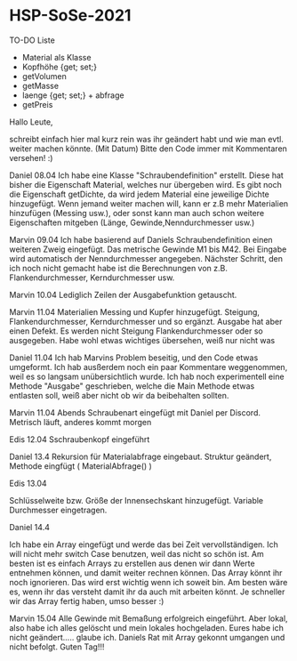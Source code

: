 # HSP-SoSe-2021

TO-DO Liste

- Material als Klasse
- Kopfhöhe {get; set;}
- getVolumen
- getMasse
- laenge {get; set;} + abfrage
- getPreis




Hallo Leute,

schreibt einfach hier mal kurz rein was ihr geändert habt und wie man evtl. weiter machen könnte. (Mit Datum)
Bitte den Code immer mit Kommentaren versehen! :)

Daniel 08.04 
Ich habe eine Klasse "Schraubendefinition" erstellt.
Diese hat bisher die Eigenschaft Material, welches nur übergeben wird. 
Es gibt noch die Eigenschaft getDichte, da wird jedem Material eine jeweilige Dichte hinzugefügt.
Wenn jemand weiter machen will, kann er z.B mehr Materialien hinzufügen (Messing usw.), oder 
sonst kann man auch schon weitere Eigenschaften mitgeben (Länge, Gewinde,Nenndurchmesser usw.)

Marvin 09.04
Ich habe basierend auf Daniels Schraubendefinition einen weiteren Zweig eingefügt. Das metrische Gewinde M1 bis M42.
Bei Eingabe wird automatisch der Nenndurchmesser angegeben. Nächster Schritt, den ich noch nicht gemacht habe ist die Berechnungen von 
z.B. Flankendurchmesser, Kerndurchmesser usw.

Marvin 10.04
Lediglich Zeilen der Ausgabefunktion getauscht.

Marvin 11.04
Materialien Messing und Kupfer hinzugefügt. Steigung, Flankendurchmesser, Kerndurchmesser und so ergänzt. Ausgabe hat aber einen Defekt. 
Es werden nicht Steigung Flankendurchmesser oder so ausgegeben. Habe wohl etwas wichtiges übersehen, weiß nur nicht was

Daniel 11.04 
Ich hab Marvins Problem beseitig, und den Code etwas umgeformt. Ich hab ausßerdem noch ein paar Kommentare weggenommen, weil es so langsam unübersichtlich wurde.
Ich hab noch experimentell eine Methode "Ausgabe" geschrieben, welche die Main Methode etwas entlasten soll, weiß aber nicht ob wir da beibehalten sollten.

Marvin 11.04 Abends
Schraubenart eingefügt mit Daniel per Discord. Metrisch läuft, anderes kommt morgen

Edis 12.04
Sschraubenkopf eingeführt 

Daniel 13.4
Rekursion für Materialabfrage eingebaut.
Struktur geändert, Methode eingfügt ( MaterialAbfrage() ) 

Edis 13.04

Schlüsselweite bzw. Größe der Innensechskant hinzugefügt. Variable Durchmesser eingetragen.

Daniel 14.4

Ich habe ein Array eingefügt und werde das bei Zeit vervollständigen. Ich will nicht mehr switch Case benutzen, weil das nicht so schön ist. Am besten ist es einfach 
Arrays zu erstellen aus denen wir dann Werte entnehmen können, und damit weiter rechnen können.
Das Array könnt ihr noch ignorieren. Das wird erst wichtig wenn ich soweit bin.
Am besten wäre es, wenn ihr das versteht damit ihr da auch mit arbeiten könnt. Je schneller wir das Array fertig haben, umso besser :) 


Marvin 15.04
Alle Gewinde mit Bemaßung erfolgreich eingeführt. Aber lokal, also habe ich alles gelöscht und mein lokales hochgeladen. Eures habe ich nicht geändert.....
glaube ich.
Daniels Rat mit Array gekonnt umgangen und nicht befolgt. Guten Tag!!!

